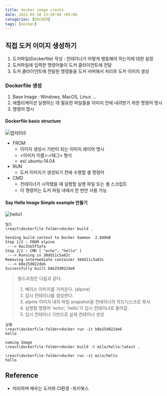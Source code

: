 ```yaml
---
title: docker image create
date: 2022-05-30 23:50:00 +09:00
categories: [DOCKER]
tags: [docker]
---
```

## 직접 도커 이미지 생성하기
1. 도커파일(Dockerfile) 작성 : 컨테이너가 어떻게 행동해야 하는지에 대한 설정
2. 도커파일에 입력한 명령어들이 도커 클라이언트에 전달
3. 도커 클라이언트에 전달된 명령들을 도커 서버에서 처리후 도커 이미지 생성

### Dockerfile 생성

1. Base Image  : Windows, MacOS, Linux ...
2. 애플리케이션 실행하는 데 필요한 파일들을 이미지 안에 내려받기 위한 명령어 명시
3. 명령어 명시

#### Dockerfile basic structure
![캡처555](https://user-images.githubusercontent.com/56327550/169705118-829404fe-2246-47af-a3dc-6286b0325b49.JPG)
- FROM
  - 이미지 생성시 기반이 되는 이미지 레이어 명시
  - <이미지 이름>:<태그> 형식
  - ex) ubuntu:14.04
- RUN
  - 도커 이미지가 생성되기 전에 수행할 셸 명령어
- CMD
  - 컨테이너가 시작됐을 때 실행할 실행 파일 또는 셸 스크립트
  - 이 명령어는 도커 파일 내에서 한 번만 사용 가능

#### Say Hello Image Simple example 만들기
![hello1](https://user-images.githubusercontent.com/56327550/169705582-c6a72ffd-7f1f-4675-be29-03f66d2c372a.JPG)

`````
빌드
\react\dockerfile-folder>docker build .

Sending build context to Docker daemon  2.048kB
Step 1/2 : FROM alpine
 ---> 0ac33e5f5afa
Step 2/2 : CMD [ "echo", "hello" ]
 ---> Running in 30dd11c5a82c
Removing intermediate container 30dd11c5a82c
 ---> b8e25d022de6
Successfully built b8e25d022de6
`````
> 빌드과정은 다음과 같다.
> 1. 베이스 이미지를 가져온다. (alpine)
> 2. 임시 컨테이너를 생성한다.
> 3. alpine 이미지 내의 파일 snapshot을 컨테이너의 하드디스크로 복사.
> 4. 실행할 명령어 'echo', 'hello'가 임시 컨테이너로 들어감.
> 5. 임시 컨테이너 기반으로 실제 컨테이너 생성

`````
실행
\react\dockerfile-folder>docker run -it b8e25d022de6
hello
`````
`````
naming Image
\react\dockerfile-folder>docker build -t milo/hello:latest .

\react\dockerfile-folder>docker run -it milo/hello
hello
`````


## Reference
- 따라하며 배우는 도커와 CI환경 -위키북스









